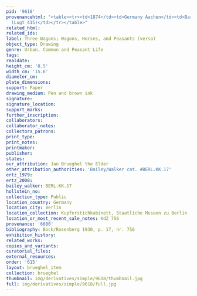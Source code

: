 ```yaml
---
pid: '9618'
provenancehtml: "<table><tr><td>1874</td><td>Germany Aachen</td><td>Barthold Suermondt
  (Lugt 415)</td></tr></table>"
related_html:
related_ids:
label: Three Wagons; Wagons, Horses, and Peasants (verso)
object_type: Drawing
genre: Urban, Common and Peasant Life
tags:
realdate:
height_cm: '8.5'
width_cm: '15.6'
diameter_cm:
plate_dimensions:
support: Paper
drawing_medium: Pen and brown ink
signature:
signature_location:
support_marks:
further_inscription:
collaborators:
collaborator_notes:
collectors_patrons:
print_type:
print_notes:
printmaker:
publisher:
states:
our_attribution: Jan Brueghel the Elder
other_attribution_authorities: 'Bailey/Walker cat. #BERL.KK.17'
ertz_1979:
ertz_2008:
bailey_walker: BERL.KK.17
hollstein_no:
collection_type: Public
location_country: Germany
location_city: Berlin
location_collection: Kupferstichkabinett, Staatliche Museen zu Berlin
location_or_most_recent_sale_notes: KdZ 756
provenance: '6600'
bibliography: Bock/Rosenberg 1930, p. 17, nr. 756
exhibition_history:
related_works:
copies_and_variants:
curatorial_files:
external_resources:
order: '615'
layout: brueghel_item
collection: brueghel
thumbnail: img/derivatives/simple/9618/thumbnail.jpg
full: img/derivatives/simple/9618/full.jpg
---
```

